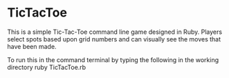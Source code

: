 # TicTacToe

This is a simple Tic-Tac-Toe command line game designed in Ruby.  Players select spots
based upon grid numbers and can visually see the moves that have been made.

To run this in the command terminal by typing the following in the working directory
ruby TicTacToe.rb


